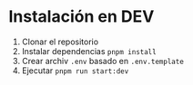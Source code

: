 # Instalación en DEV

1. Clonar el repositorio
2. Instalar dependencias ```pnpm install```
3. Crear archiv `.env` basado en `.env.template`
4. Ejecutar ```pnpm run start:dev```
